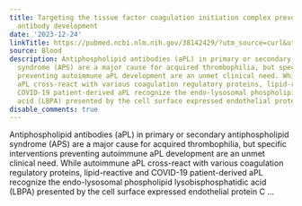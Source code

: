 ```yaml
---
title: Targeting the tissue factor coagulation initiation complex prevents antiphospholipid
  antibody development
date: '2023-12-24'
linkTitle: https://pubmed.ncbi.nlm.nih.gov/38142429/?utm_source=curl&utm_medium=rss&utm_campaign=journals&utm_content=7603509&fc=None&ff=20231225170640&v=2.18.0
source: Blood
description: Antiphospholipid antibodies (aPL) in primary or secondary antiphospholipid
  syndrome (APS) are a major cause for acquired thrombophilia, but specific interventions
  preventing autoimmune aPL development are an unmet clinical need. While autoimmune
  aPL cross-react with various coagulation regulatory proteins, lipid-reactive and
  COVID-19 patient-derived aPL recognize the endo-lysosomal phospholipid lysobisphosphatidic
  acid (LBPA) presented by the cell surface expressed endothelial protein C ...
disable_comments: true
---
```

Antiphospholipid antibodies (aPL) in primary or secondary antiphospholipid syndrome (APS) are a major cause for acquired thrombophilia, but specific interventions preventing autoimmune aPL development are an unmet clinical need. While autoimmune aPL cross-react with various coagulation regulatory proteins, lipid-reactive and COVID-19 patient-derived aPL recognize the endo-lysosomal phospholipid lysobisphosphatidic acid (LBPA) presented by the cell surface expressed endothelial protein C ...
